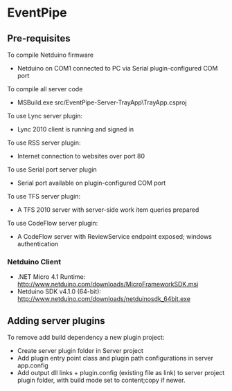 # EventPipe #

## Pre-requisites ##
To compile Netduino firmware
* Netduino on COM1 connected to PC via Serial plugin-configured COM port

To compile all server code
* MSBuild.exe src/EventPipe-Server-TrayApp\TrayApp.csproj

To use Lync server plugin:
* Lync 2010 client is running and signed in

To use RSS server plugin:
* Internet connection to websites over port 80

To use Serial port server plugin
* Serial port available on plugin-configured COM port

To use TFS server plugin:
* A TFS 2010 server with server-side work item queries prepared

To use CodeFlow server plugin:
* A CodeFlow server with ReviewService endpoint exposed; windows authentication

### Netduino Client ###
* .NET Micro 4.1 Runtime: http://www.netduino.com/downloads/MicroFrameworkSDK.msi
* Netduino SDK v4.1.0 (64-bit): http://www.netduino.com/downloads/netduinosdk_64bit.exe

## Adding server plugins ##
To remove add build dependency a new plugin project:
* Create server plugin folder in Server project
* Add plugin entry point class and plugin path configurations in server app.config
* Add output dll links + plugin.config (existing file as link) to server project plugin folder, with build mode set to content;copy if newer.
